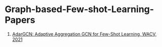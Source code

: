 # Graph-based-Few-shot-Learning-Papers


1. [AdarGCN: Adaptive Aggregation GCN for Few-Shot Learning, WACV, 2021](https://openaccess.thecvf.com/content/WACV2021/papers/Zhang_AdarGCN_Adaptive_Aggregation_GCN_for_Few-Shot_Learning_WACV_2021_paper.pdf)
